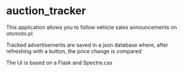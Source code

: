 # auction_tracker

This application allows you to follow vehicle sales announcements on otomoto.pl

Tracked advertisements are saved in a json database where, after refreshing with a button, the price change is compared

The UI is based on a Flask and Spectre.css
